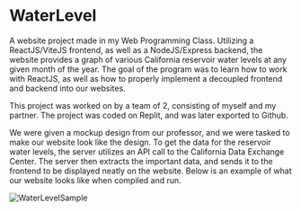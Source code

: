 # WaterLevel
A website project made in my Web Programming Class. Utilizing a ReactJS/ViteJS frontend, as well as a NodeJS/Express backend, the website provides a graph of various California reservoir water levels at any given month of the year. The goal of the program was to learn how to work with ReactJS, as well as how to properly implement a decoupled frontend and backend into our websites.

This project was worked on by a team of 2, consisting of myself and my partner. The project was coded on Replit, and was later exported to Github.

We were given a mockup design from our professor, and we were tasked to make our website look like the design. To get the data for the reservoir water levels, the server utilizes an API call to the California Data Exchange Center. The server then extracts the important data, and sends it to the frontend to be displayed neatly on the website. Below is an example of what our website looks like when compiled and run.

![WaterLevelSample](https://user-images.githubusercontent.com/30218521/216345864-8dab7b7a-f036-46bf-af04-e524243a46eb.PNG)
